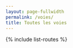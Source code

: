 ```yaml
---
layout: page-fullwidth
permalink: /voies/
title: Toutes les voies
---
```

{% include list-routes %}

